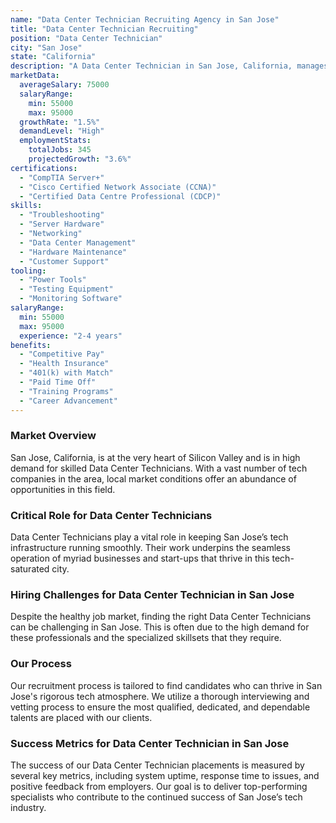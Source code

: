 ```yaml
---
name: "Data Center Technician Recruiting Agency in San Jose"
title: "Data Center Technician Recruiting"
position: "Data Center Technician"
city: "San Jose"
state: "California"
description: "A Data Center Technician in San Jose, California, manages, oversees, and supports the critical data center infrastructures."
marketData:
  averageSalary: 75000
  salaryRange:
    min: 55000
    max: 95000
  growthRate: "1.5%"
  demandLevel: "High"
  employmentStats:
    totalJobs: 345
    projectedGrowth: "3.6%"
certifications:
  - "CompTIA Server+"
  - "Cisco Certified Network Associate (CCNA)"
  - "Certified Data Centre Professional (CDCP)"
skills:
  - "Troubleshooting"
  - "Server Hardware"
  - "Networking"
  - "Data Center Management"
  - "Hardware Maintenance"
  - "Customer Support"
tooling:
  - "Power Tools"
  - "Testing Equipment"
  - "Monitoring Software"
salaryRange:
  min: 55000
  max: 95000
  experience: "2-4 years"
benefits:
  - "Competitive Pay"
  - "Health Insurance"
  - "401(k) with Match"
  - "Paid Time Off"
  - "Training Programs"
  - "Career Advancement"
---
```


### Market Overview
San Jose, California, is at the very heart of Silicon Valley and is in high demand for skilled Data Center Technicians. With a vast number of tech companies in the area, local market conditions offer an abundance of opportunities in this field.

### Critical Role for Data Center Technicians
Data Center Technicians play a vital role in keeping San Jose’s tech infrastructure running smoothly. Their work underpins the seamless operation of myriad businesses and start-ups that thrive in this tech-saturated city.

### Hiring Challenges for Data Center Technician in San Jose
Despite the healthy job market, finding the right Data Center Technicians can be challenging in San Jose. This is often due to the high demand for these professionals and the specialized skillsets that they require.

### Our Process
Our recruitment process is tailored to find candidates who can thrive in San Jose's rigorous tech atmosphere. We utilize a thorough interviewing and vetting process to ensure the most qualified, dedicated, and dependable talents are placed with our clients.

### Success Metrics for Data Center Technician in San Jose
The success of our Data Center Technician placements is measured by several key metrics, including system uptime, response time to issues, and positive feedback from employers. Our goal is to deliver top-performing specialists who contribute to the continued success of San Jose’s tech industry.